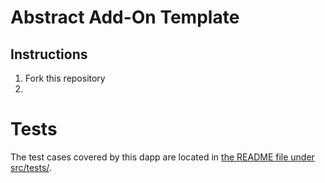 # Abstract Add-On Template

## Instructions
1. Fork this repository
2.

# Tests
The test cases covered by this dapp are located in [the README file under src/tests/](src/tests/README.md).
